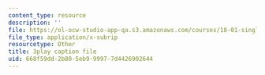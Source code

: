 ```yaml
---
content_type: resource
description: ''
file: https://ol-ocw-studio-app-qa.s3.amazonaws.com/courses/18-01-single-variable-calculus-fall-2006/668f59dd2b805eb999977d4426902644_twzGBqPeW0M.vtt
file_type: application/x-subrip
resourcetype: Other
title: 3play caption file
uid: 668f59dd-2b80-5eb9-9997-7d4426902644
---
```

